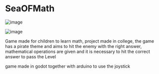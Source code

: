 # SeaOFMath

![image](https://github.com/lilkirito22/SeaOFMath/assets/85415599/68956b4f-d5cd-427a-9ead-2baa1c43e0f4)


![image](https://github.com/lilkirito22/SeaOFMath/assets/85415599/f392d885-14aa-4fe7-967c-383402a49625)

 
 
 
Game made for children to learn math, project made in college, the game has a pirate theme and aims to hit the enemy with the right answer, mathematical operations are given and it is necessary to hit the correct answer to pass the Level

game made in godot together with arduino to use the joystick




